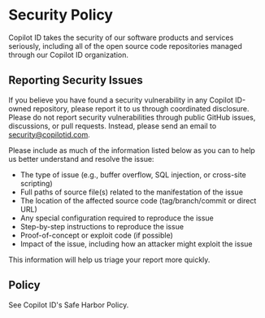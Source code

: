 # Security Policy

Copilot ID takes the security of our software products and services seriously, including all of the open source code repositories managed through our Copilot ID organization.

## Reporting Security Issues

If you believe you have found a security vulnerability in any Copilot ID-owned repository, please report it to us through coordinated disclosure. Please do not report security vulnerabilities through public GitHub issues, discussions, or pull requests. Instead, please send an email to [security@copilotid.com](mailto:security@copilotid.com). 

Please include as much of the information listed below as you can to help us better understand and resolve the issue:

- The type of issue (e.g., buffer overflow, SQL injection, or cross-site scripting)
- Full paths of source file(s) related to the manifestation of the issue
- The location of the affected source code (tag/branch/commit or direct URL)
- Any special configuration required to reproduce the issue
- Step-by-step instructions to reproduce the issue
- Proof-of-concept or exploit code (if possible)
- Impact of the issue, including how an attacker might exploit the issue

This information will help us triage your report more quickly.

## Policy

See Copilot ID's Safe Harbor Policy.
